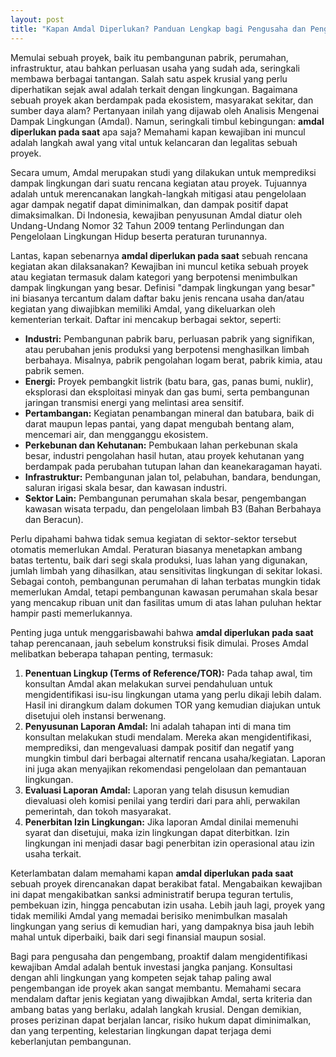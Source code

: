 ```yaml
---
layout: post
title: "Kapan Amdal Diperlukan? Panduan Lengkap bagi Pengusaha dan Pengembang"
---
```


Memulai sebuah proyek, baik itu pembangunan pabrik, perumahan, infrastruktur, atau bahkan perluasan usaha yang sudah ada, seringkali membawa berbagai tantangan. Salah satu aspek krusial yang perlu diperhatikan sejak awal adalah terkait dengan lingkungan. Bagaimana sebuah proyek akan berdampak pada ekosistem, masyarakat sekitar, dan sumber daya alam? Pertanyaan inilah yang dijawab oleh Analisis Mengenai Dampak Lingkungan (Amdal). Namun, seringkali timbul kebingungan: **amdal diperlukan pada saat** apa saja? Memahami kapan kewajiban ini muncul adalah langkah awal yang vital untuk kelancaran dan legalitas sebuah proyek.

Secara umum, Amdal merupakan studi yang dilakukan untuk memprediksi dampak lingkungan dari suatu rencana kegiatan atau proyek. Tujuannya adalah untuk merencanakan langkah-langkah mitigasi atau pengelolaan agar dampak negatif dapat diminimalkan, dan dampak positif dapat dimaksimalkan. Di Indonesia, kewajiban penyusunan Amdal diatur oleh Undang-Undang Nomor 32 Tahun 2009 tentang Perlindungan dan Pengelolaan Lingkungan Hidup beserta peraturan turunannya.

Lantas, kapan sebenarnya **amdal diperlukan pada saat** sebuah rencana kegiatan akan dilaksanakan? Kewajiban ini muncul ketika sebuah proyek atau kegiatan termasuk dalam kategori yang berpotensi menimbulkan dampak lingkungan yang besar. Definisi "dampak lingkungan yang besar" ini biasanya tercantum dalam daftar baku jenis rencana usaha dan/atau kegiatan yang diwajibkan memiliki Amdal, yang dikeluarkan oleh kementerian terkait. Daftar ini mencakup berbagai sektor, seperti:

*   **Industri:** Pembangunan pabrik baru, perluasan pabrik yang signifikan, atau perubahan jenis produksi yang berpotensi menghasilkan limbah berbahaya. Misalnya, pabrik pengolahan logam berat, pabrik kimia, atau pabrik semen.
*   **Energi:** Proyek pembangkit listrik (batu bara, gas, panas bumi, nuklir), eksplorasi dan eksploitasi minyak dan gas bumi, serta pembangunan jaringan transmisi energi yang melintasi area sensitif.
*   **Pertambangan:** Kegiatan penambangan mineral dan batubara, baik di darat maupun lepas pantai, yang dapat mengubah bentang alam, mencemari air, dan mengganggu ekosistem.
*   **Perkebunan dan Kehutanan:** Pembukaan lahan perkebunan skala besar, industri pengolahan hasil hutan, atau proyek kehutanan yang berdampak pada perubahan tutupan lahan dan keanekaragaman hayati.
*   **Infrastruktur:** Pembangunan jalan tol, pelabuhan, bandara, bendungan, saluran irigasi skala besar, dan kawasan industri.
*   **Sektor Lain:** Pembangunan perumahan skala besar, pengembangan kawasan wisata terpadu, dan pengelolaan limbah B3 (Bahan Berbahaya dan Beracun).

Perlu dipahami bahwa tidak semua kegiatan di sektor-sektor tersebut otomatis memerlukan Amdal. Peraturan biasanya menetapkan ambang batas tertentu, baik dari segi skala produksi, luas lahan yang digunakan, jumlah limbah yang dihasilkan, atau sensitivitas lingkungan di sekitar lokasi. Sebagai contoh, pembangunan perumahan di lahan terbatas mungkin tidak memerlukan Amdal, tetapi pembangunan kawasan perumahan skala besar yang mencakup ribuan unit dan fasilitas umum di atas lahan puluhan hektar hampir pasti memerlukannya.

Penting juga untuk menggarisbawahi bahwa **amdal diperlukan pada saat** tahap perencanaan, jauh sebelum konstruksi fisik dimulai. Proses Amdal melibatkan beberapa tahapan penting, termasuk:

1.  **Penentuan Lingkup (Terms of Reference/TOR):** Pada tahap awal, tim konsultan Amdal akan melakukan survei pendahuluan untuk mengidentifikasi isu-isu lingkungan utama yang perlu dikaji lebih dalam. Hasil ini dirangkum dalam dokumen TOR yang kemudian diajukan untuk disetujui oleh instansi berwenang.
2.  **Penyusunan Laporan Amdal:** Ini adalah tahapan inti di mana tim konsultan melakukan studi mendalam. Mereka akan mengidentifikasi, memprediksi, dan mengevaluasi dampak positif dan negatif yang mungkin timbul dari berbagai alternatif rencana usaha/kegiatan. Laporan ini juga akan menyajikan rekomendasi pengelolaan dan pemantauan lingkungan.
3.  **Evaluasi Laporan Amdal:** Laporan yang telah disusun kemudian dievaluasi oleh komisi penilai yang terdiri dari para ahli, perwakilan pemerintah, dan tokoh masyarakat.
4.  **Penerbitan Izin Lingkungan:** Jika laporan Amdal dinilai memenuhi syarat dan disetujui, maka izin lingkungan dapat diterbitkan. Izin lingkungan ini menjadi dasar bagi penerbitan izin operasional atau izin usaha terkait.

Keterlambatan dalam memahami kapan **amdal diperlukan pada saat** sebuah proyek direncanakan dapat berakibat fatal. Mengabaikan kewajiban ini dapat mengakibatkan sanksi administratif berupa teguran tertulis, pembekuan izin, hingga pencabutan izin usaha. Lebih jauh lagi, proyek yang tidak memiliki Amdal yang memadai berisiko menimbulkan masalah lingkungan yang serius di kemudian hari, yang dampaknya bisa jauh lebih mahal untuk diperbaiki, baik dari segi finansial maupun sosial.

Bagi para pengusaha dan pengembang, proaktif dalam mengidentifikasi kewajiban Amdal adalah bentuk investasi jangka panjang. Konsultasi dengan ahli lingkungan yang kompeten sejak tahap paling awal pengembangan ide proyek akan sangat membantu. Memahami secara mendalam daftar jenis kegiatan yang diwajibkan Amdal, serta kriteria dan ambang batas yang berlaku, adalah langkah krusial. Dengan demikian, proses perizinan dapat berjalan lancar, risiko hukum dapat diminimalkan, dan yang terpenting, kelestarian lingkungan dapat terjaga demi keberlanjutan pembangunan.
